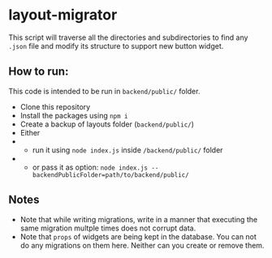 # layout-migrator

This script will traverse all the directories and subdirectories to find any `.json` file and modify its structure to support new button widget.

## How to run:

This code is intended to be run in `backend/public/` folder.

- Clone this repository
- Install the packages using `npm i`
- Create a backup of layouts folder (`backend/public/`)
- Either
- - run it using `node index.js` inside `/backend/public/` folder
- - or pass it as option: `node index.js --backendPublicFolder=path/to/backend/public/`

## Notes
- Note that while writing migrations, write in a manner that executing the same migration multple times does not corrupt data.
- Note that `props` of widgets are being kept in the database. You can not do any migrations on them here. Neither can you create or remove them.
